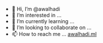 - 👋 Hi, I’m @awalhadi
- 👀 I’m interested in ...
- 🌱 I’m currently learning ...
- 💞️ I’m looking to collaborate on ...
- 📫 How to reach me ...
[awalhadi.ml
](https://awalhadi.ml/)
<!---
awalhadi/awalhadi is a ✨ special ✨ repository because its `README.md` (this file) appears on your GitHub profile.
You can click the Preview link to take a look at your changes.
--->
